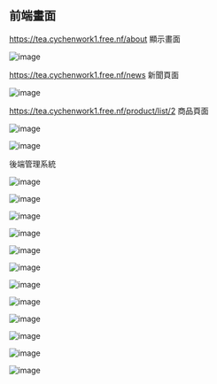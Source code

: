 ## 前端畫面

https://tea.cychenwork1.free.nf/about 顯示畫面

![image](https://github.com/cychenwork1/lavavel2/blob/main/image/image1.png)

https://tea.cychenwork1.free.nf/news 新聞頁面

![image](https://github.com/cychenwork1/lavavel2/blob/main/image/image2.png)

https://tea.cychenwork1.free.nf/product/list/2 商品頁面

![image](https://github.com/cychenwork1/lavavel2/blob/main/image/image3.png)

![image](https://github.com/cychenwork1/lavavel2/blob/main/image/image4.png)


後端管理系統

![image](https://github.com/cychenwork1/lavavel2/blob/main/image/a1.png)

![image](https://github.com/cychenwork1/lavavel2/blob/main/image/a2.png)

![image](https://github.com/cychenwork1/lavavel2/blob/main/image/a3.png)

![image](https://github.com/cychenwork1/lavavel2/blob/main/image/a4.png)

![image](https://github.com/cychenwork1/lavavel2/blob/main/image/a5.png)

![image](https://github.com/cychenwork1/lavavel2/blob/main/image/a6.png)

![image](https://github.com/cychenwork1/lavavel2/blob/main/image/a7.png)

![image](https://github.com/cychenwork1/lavavel2/blob/main/image/a8.png)

![image](https://github.com/cychenwork1/lavavel2/blob/main/image/a9.png)

![image](https://github.com/cychenwork1/lavavel2/blob/main/image/a10.png)

![image](https://github.com/cychenwork1/lavavel2/blob/main/image/a11.png)

![image](https://github.com/cychenwork1/lavavel2/blob/main/image/a12.png)



